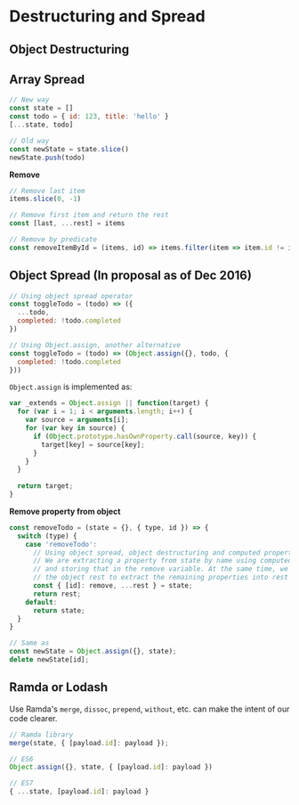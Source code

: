 # Destructuring and Spread

## Object Destructuring

## Array Spread

```js
// New way
const state = []
const todo = { id: 123, title: 'hello' }
[...state, todo]

// Old way
const newState = state.slice()
newState.push(todo)
```

**Remove**

```js
// Remove last item
items.slice(0, -1)

// Remove first item and return the rest
const [last, ...rest] = items

// Remove by predicate
const removeItemById = (items, id) => items.filter(item => item.id != id)
```

## Object Spread (In proposal as of Dec 2016)

```js
// Using object spread operator
const toggleTodo = (todo) => ({
  ...todo,
  completed: !todo.completed
})

// Using Object.assign, another alternative
const toggleTodo = (todo) => (Object.assign({}, todo, {
  completed: !todo.completed
}))
```

`Object.assign` is implemented as:

```js
var _extends = Object.assign || function(target) {
  for (var i = 1; i < arguments.length; i++) {
    var source = arguments[i];
    for (var key in source) {
      if (Object.prototype.hasOwnProperty.call(source, key)) {
        target[key] = source[key];
      }
    }
  }
  
  return target;
}
```

**Remove property from object**

```js
const removeTodo = (state = {}, { type, id }) => {
  switch (type) {
    case 'removeTodo':
      // Using object spread, object destructuring and computed property name
      // We are extracting a property from state by name using computed property
      // and storing that in the remove variable. At the same time, we're using
      // the object rest to extract the remaining properties into rest variable.
      const { [id]: remove, ...rest } = state;
      return rest;
    default:
      return state;
  }
}

// Same as
const newState = Object.assign({}, state);
delete newState[id];
```

## Ramda or Lodash

Use Ramda's `merge`, `dissoc`, `prepend`, `without`, etc. can make the intent of our code clearer.

```js
// Ramda library
merge(state, { [payload.id]: payload });

// ES6
Object.assign({}, state, { [payload.id]: payload })

// ES7
{ ...state, [payload.id]: payload }
```